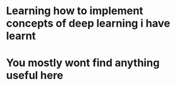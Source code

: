 # Learning how to implement concepts of deep learning i have learnt

# You mostly wont find anything useful here
